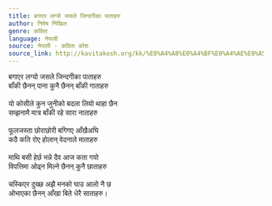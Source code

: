 ```yaml
---
title: बगाएर लग्यो जसले जिन्दगीका पाताहरु
author: निमेष निखिल
genre: कविता
language: नेपाली
source: नेपाली - कविता कोश
source_link: http://kavitakosh.org/kk/%E0%A4%A8%E0%A4%BF%E0%A4%AE%E0%A5%87%E0%A4%B7_%E0%A4%A8%E0%A4%BF%E0%A4%96%E0%A4%BF%E0%A4%B2
---
```


बगाएर लग्यो जसले जिन्दगीका पाताहरु  
बाँकी छैनन् पाना कुनै छैनन् बाँकी गाताहरु  
   
यो कोसीले कुन जुनीको बदला लियो थाहा छैन  
सम्झनामै मात्र बाँकी रहे सारा नाताहरु  
   
फूलजस्ता छोराछोरी बगिगए आँखैअघि  
कठै कति रोए होलान् वेदनाले माताहरु  
   
माथि बसी हेर्छ भन्ने दैव आज कता गयो  
विपत्तिमा ओढ्न मिल्ने छैनन् कुनै छाताहरु  
   
चस्किएर दुख्छ अझै मनको घाउ आलो नै छ  
ओभाएका छैनन् आँखा बिते धेरै साताहरु।

